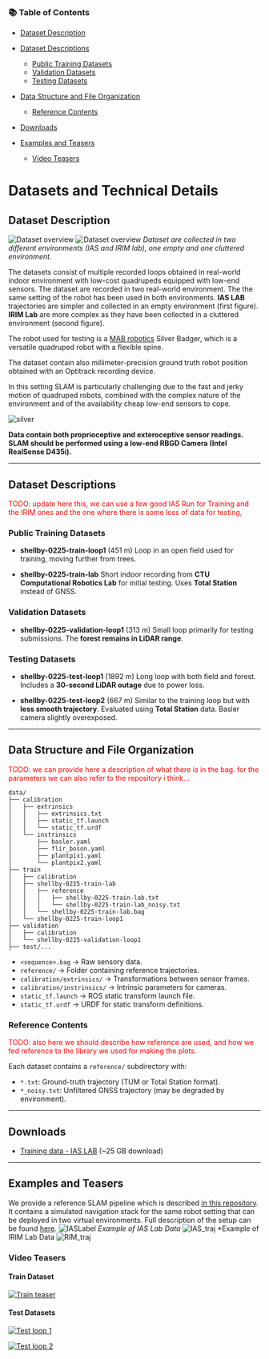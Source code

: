 ### 📚 Table of Contents

* [Dataset Description](#dataset-description)
* [Dataset Descriptions](#dataset-descriptions)
  * [Public Training Datasets](#public-training-datasets)
  * [Validation Datasets](#validation-datasets)
  * [Testing Datasets](#testing-datasets)
* [Data Structure and File Organization](#data-structure-and-file-organization)
  * [Reference Contents](#reference-contents)
* [Downloads](#downloads)
* [Examples and Teasers](#examples-and-teasers)

  * [Video Teasers](#video-teasers)

# Datasets and Technical Details

## Dataset Description
![Dataset overview](https://lh4.googleusercontent.com/b1hIjRfaMLGZJNZ62ZLkU3p7J_dA10PzSscAiQMnESTr9JpWI7GCiE4nSdMbaz36LeJ9oPfwruqZwfXWlwpopoRpHXj83EftUzoDb9tVSXiVj3p1byOTb-9oRbGnEyqXDqh3jaW0jYLHxEG_D7Eq4_5EpqWtNlNuBl92fLxFUARmDxDVeb79YA=w1280)
![Dataset overview](https://lh4.googleusercontent.com/rH5nzNJbMmamNz2kdl1Tx4UcJ0qSwq14_Zxpx0KsKX5SnlGhG3sdV9PV7dO5F7JnzPxo5_lKMASPw3slXC1xYSI0MW3tgqj8nzcAfw2gu0V78d4Y2gPP_k6kTwixG0dA6_8svcJI6MW8AnlQoGx3SfkRy5zr3oGvKvcjQgFelUc7LGmnEL5zGQ=w1280)
*Dataset are collected in two different environments (IAS and IRIM lab), one empty and one cluttered environment.*

The datasets consist of multiple recorded loops obtained in real-world indoor environment with low-cost quadrupeds equipped with low-end sensors. 
The dataset are recorded in two real-world environment. The the same setting of the robot has been used in both environments.
**IAS LAB** trajectories are simpler and collected in an empty environment (first figure).
**IRIM Lab** are more complex as they have been collected in a cluttered environment (second figure).

The robot used for testing is a [MAB robotics](https://www.mabrobotics.pl/) Silver Badger, which is a versatile quadruped robot with a flexible spine.

The dataset contain also millimeter-precision ground truth robot position obtained with an Optitrack recording device. 

In this setting SLAM is particularly challenging due to the fast and jerky motion of quadruped robots, combined with the complex nature of the environment and of the availability cheap low-end sensors to cope.

![silver](https://www.ias.informatik.tu-darmstadt.de/uploads/Research/Robots/sbg.png)

**Data contain both proprioceptive and exteroceptive sensor readings. SLAM should be performed using a low-end RBGD Camera (Intel RealSense D435i).**



---

## Dataset Descriptions

<span style="color:red">TODO: update here this, we can use a few good IAS Run for Training and the IRIM ones and the one where there is some loss of data for testing,</span>
### Public Training Datasets

* **shellby-0225-train-loop1** (451 m)
  Loop in an open field used for training, moving further from trees.

* **shellby-0225-train-lab**
  Short indoor recording from **CTU Computational Robotics Lab** for initial testing.
  Uses **Total Station** instead of GNSS.

### Validation Datasets

* **shellby-0225-validation-loop1** (313 m)
  Small loop primarily for testing submissions. The **forest remains in LiDAR range**.

### Testing Datasets


* **shellby-0225-test-loop1** (1892 m)
  Long loop with both field and forest. Includes a **30-second LiDAR outage** due to power loss.

* **shellby-0225-test-loop2** (667 m)
  Similar to the training loop but with **less smooth trajectory**.
  Evaluated using **Total Station** data. Basler camera slightly overexposed.

---

## Data Structure and File Organization
<span style="color:red">TODO: we can provide here a description of what there is in the bag. for the parameters we can also refer to the repository i think...</span>
```
data/
├── calibration
│   ├── extrinsics
│   │   ├── extrinsics.txt
│   │   ├── static_tf.launch
│   │   └── static_tf.urdf
│   └── instrinsics
│       ├── basler.yaml
│       ├── flir_boson.yaml
│       ├── plantpix1.yaml
│       └── plantpix2.yaml
├── train
│   ├── calibration
│   ├── shellby-0225-train-lab
│   │   ├── reference
│   │   │   ├── shellby-0225-train-lab.txt
│   │   │   └── shellby-0225-train-lab_noisy.txt
│   │   └── shellby-0225-train-lab.bag
│   └── shellby-0225-train-loop1
├── validation
│   ├── calibration
│   └── shellby-0225-validation-loop1
├── test/...
```

* `<sequence>.bag` → Raw sensory data.
* `reference/` → Folder containing reference trajectories.
* `calibration/extrinsics/` → Transformations between sensor frames.
* `calibration/instrinsics/` → Intrinsic parameters for cameras.
* `static_tf.launch` → ROS static transform launch file.
* `static_tf.urdf` → URDF for static transform definitions.

### Reference Contents

<span style="color:red">TODO: also here we should describe how reference are used, and how we fed reference to the library we used for making the plots.</span>

Each dataset contains a `reference/` subdirectory with:

* `*.txt`: Ground-truth trajectory (TUM or Total Station format).
* `*_noisy.txt`: Unfiltered GNSS trajectory (may be degraded by environment).

---

## Downloads

* [Training data - IAS LAB](https://unimi2013-my.sharepoint.com/:f:/g/personal/matteo_luperto_unimi_it/EixVFC1xQKZLn9FxnvQvoYMBC6WyZAWBMWDr-w_-KOT67A?e=b9FqsE) (\~25 GB download)

---

## Examples and Teasers

We provide a reference SLAM pipeline which is described [in this repository](https://github.com/dyumanaditya/quad-stack). It contains a simulated navigation stack for the same robot setting that can be deployed in two virtual environments. Full description of the setup can be found [here](https://sites.google.com/view/low-cost-quadruped-slam).
![IASLabel](https://lh5.googleusercontent.com/b59i84zvyObRSNG6i7yxO5GKjMXqGchbsgyLxGC2noLueo6nMp-AqXL6htj6xY-dSz3jXOcpIMJq_xX_47WCWRzxf_MMhToN47iUP6nEGvMUBzieacdwNt_RQatpf4G09MXcW_B05Ng6q33M5yviduxTf3YyUw7-N_5jx-NDNNtOmS3BCYYYNQ=w1280)
*Example of IAS Lab Data*
![IAS_traj](https://lh3.googleusercontent.com/eiFiPLa-4O6cVSHXcW0VCTzKlCT_O3Jhn2WSB7oSa_Gr7zXZnDXvLHhRj968JJ4cud2ZYmEYt6ptQrBdHttbcUY2M0KZ1A7Hh-NDucOzgJ0xrkZ2LzbODDEx90cweF4Z-hujFj2GWuI80O8YRe9BS_E4fIUqOQKwDbeMyDJTIRFxAT_ghd-qDA=w1280)
*Example of IRIM Lab Data
![RIM_traj](https://lh5.googleusercontent.com/IG9eylizrzGqkP_WqGijEQEagay-b9-9lcZSWkzs2i4eTVK8ikEj3JRMgYnh5nXUb4yXNUUzq7YXuA53mTpgw5e4QiFgu5M7-aTgv6irrjP_HhY9GWRKcpj-eyu69BIca7ObbjzUVSFieiUm1SKg1nKFATEhnKBOF-bNAXnA2HLPUgCJb08PUQ=w1280)

### Video Teasers

#### Train Dataset

[![Train teaser](https://img.youtube.com/vi/dQw4w9WgXcQ/0.jpg)](https://comrob-ds.fel.cvut.cz:9000/cb-slam/media/videos/shellby-0225-train-loop1-teaser.mp4)

#### Test Datasets

[![Test loop 1](https://img.youtube.com/vi/dQw4w9WgXcQ/0.jpg)](https://comrob-ds.fel.cvut.cz:9000/cb-slam/media/videos/shellby-0225-test-loop1-teaser.mp4)

[![Test loop 2](https://img.youtube.com/vi/dQw4w9WgXcQ/0.jpg)](https://comrob-ds.fel.cvut.cz:9000/cb-slam/media/videos/shellby-0225-test-loop2-teaser.mp4)
